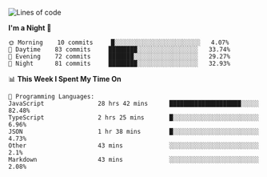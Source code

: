 <!--START_SECTION:waka-->
![Lines of code](https://img.shields.io/badge/From%20Hello%20World%20I%27ve%20Written-503940%20lines%20of%20code-blue)

**I'm a Night 🦉** 

```text
🌞 Morning    10 commits     █░░░░░░░░░░░░░░░░░░░░░░░░   4.07% 
🌆 Daytime    83 commits     ████████░░░░░░░░░░░░░░░░░   33.74% 
🌃 Evening    72 commits     ███████░░░░░░░░░░░░░░░░░░   29.27% 
🌙 Night      81 commits     ████████░░░░░░░░░░░░░░░░░   32.93%

```


📊 **This Week I Spent My Time On** 

```text
💬 Programming Languages: 
JavaScript               28 hrs 42 mins      ████████████████████░░░░░   82.48% 
TypeScript               2 hrs 25 mins       █░░░░░░░░░░░░░░░░░░░░░░░░   6.96% 
JSON                     1 hr 38 mins        █░░░░░░░░░░░░░░░░░░░░░░░░   4.73% 
Other                    43 mins             ░░░░░░░░░░░░░░░░░░░░░░░░░   2.1% 
Markdown                 43 mins             ░░░░░░░░░░░░░░░░░░░░░░░░░   2.08%

```


<!--END_SECTION:waka-->
